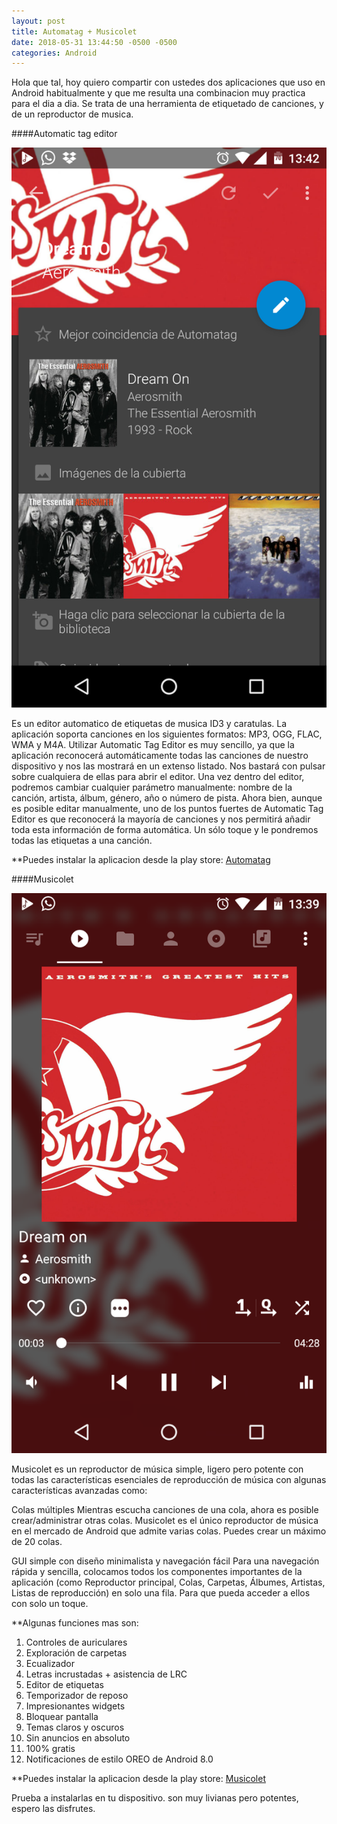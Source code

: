 ```yaml
---
layout: post
title: Automatag + Musicolet
date: 2018-05-31 13:44:50 -0500 -0500
categories: Android
---
```

Hola que tal, hoy quiero compartir con ustedes dos aplicaciones que uso en Android habitualmente y que me resulta una combinacion muy practica para el dia a dia.
Se trata de una herramienta de etiquetado de canciones, y de un reproductor de musica.

####Automatic tag editor 

![Tag Editor](images/Automatag.png "Automatag")

Es un editor automatico de etiquetas de musica ID3 y caratulas.
La aplicación soporta canciones en los siguientes formatos: MP3, OGG, FLAC, WMA y M4A. 
Utilizar Automatic Tag Editor es muy sencillo, ya que la aplicación reconocerá automáticamente todas las canciones de nuestro dispositivo y nos las mostrará en un extenso listado. Nos bastará con pulsar sobre cualquiera de ellas para abrir el editor. Una vez dentro del editor, podremos cambiar cualquier parámetro manualmente: nombre de la canción, artista, álbum, género, año o número de pista. Ahora bien, aunque es posible editar manualmente, uno de los puntos fuertes de Automatic Tag Editor es que reconocerá la mayoría de canciones y nos permitirá añadir toda esta información de forma automática. Un sólo toque y le pondremos todas las etiquetas a una canción.

**Puedes instalar la aplicacion desde la play store:
[Automatag](https://play.google.com/store/apps/details?id=com.fillobotto.mp3tagger "Automatag")


####Musicolet

![Musicolet](images/Musicolet.png "Musicolet")

Musicolet es un reproductor de música simple, ligero pero potente con todas las características esenciales de reproducción de música con algunas características avanzadas como:

Colas múltiples
Mientras escucha canciones de una cola, ahora es posible crear/administrar otras colas. Musicolet es el único reproductor de música en el mercado de Android que admite varias colas. Puedes crear un máximo de 20 colas.


GUI simple con diseño minimalista y navegación fácil
Para una navegación rápida y sencilla, colocamos todos los componentes importantes de la aplicación (como Reproductor principal, Colas, Carpetas, Álbumes, Artistas, Listas de reproducción) en solo una fila. Para que pueda acceder a ellos con solo un toque.

**Algunas funciones mas son:

1. Controles de auriculares
2. Exploración de carpetas
3. Ecualizador
4. Letras incrustadas + asistencia de LRC
5. Editor de etiquetas
6. Temporizador de reposo
7. Impresionantes widgets
8. Bloquear pantalla
9. Temas claros y oscuros
10. Sin anuncios en absoluto
11. 100% gratis
12. Notificaciones de estilo OREO de Android 8.0 

**Puedes instalar la aplicacion desde la play store:
[Musicolet](https://play.google.com/store/apps/details?id=in.krosbits.musicolet "Musicolet")

Prueba a instalarlas en tu dispositivo. son muy livianas pero potentes, espero las disfrutes.
